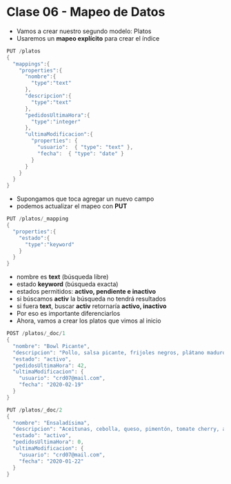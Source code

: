 # Clase 06 - Mapeo de Datos

- Vamos a crear nuestro segundo modelo: Platos
- Usaremos un **mapeo explícito** para crear el índice

```java
PUT /platos
{
  "mappings":{
    "properties":{
      "nombre":{
        "type":"text"
      },
      "descripcion":{
        "type":"text"
      },
      "pedidosUltimaHora":{
        "type":"integer"
      },
      "ultimaModificacion":{
        "properties": {
          "usuario":  { "type": "text" },
          "fecha":  { "type": "date" }
        }
      }
    }
  }
}
```

- Supongamos que toca agregar un nuevo campo
- podemos actualizar el mapeo con **PUT**

```java
PUT /platos/_mapping
{
  "properties":{
    "estado":{
      "type":"keyword"
    }
  }
}
```

- nombre es **text** (búsqueda libre)
- estado **keyword** (búsqueda exacta)
- estados permitidos: **activo, pendiente e inactivo**
- si búscamos **activ** la búsqueda no tendrá resultados
- si fuera **text**, buscar **activ** retornaría **activo, inactivo**
- Por eso es importante diferenciarlos
- Ahora, vamos a crear los platos que vimos al inicio

```java
POST /platos/_doc/1
{
  "nombre": "Bowl Picante",
  "descripcion": "Pollo, salsa picante, frijoles negros, plátano maduro y aguacate.",
  "estado": "activo",
  "pedidosUltimaHora": 42,
  "ultimaModificacion": {
    "usuario": "crd07@mail.com",
    "fecha": "2020-02-19"
  }
}
```

```java
PUT /platos/_doc/2
{
  "nombre": "Ensaladísima",
  "descripcion": "Aceitunas, cebolla, queso, pimentón, tomate cherry, aguacate. (vegetariano y saludable)",
  "estado": "activo",
  "pedidosUltimaHora": 0,
  "ultimaModificacion": {
    "usuario": "crd07@mail.com",
    "fecha": "2020-01-22"
  }
}
```
